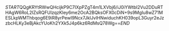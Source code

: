 $START$QQgKRYtRWwQHcijkP9C7IXpPZgT4m1LXVbj6/iJ0iYWtbI2Vu2DDuRTHAgW6RoL2IZsRQFUIzqzKIey6me2OcA2BQksOFX0cDiN+9s9MgIu8wZ71MESLkpWMThbqog6E9iR8yrPewI9Ncx7JklJvIHNwiduchKH039opL3Guyr2eJzzbcHLKy3eBjAkcYUoKh2YXk5J4p6kz6RdMsQ78Wg==$END$